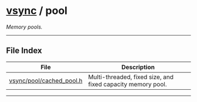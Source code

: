 #  [vsync](../README.md) / pool
_Memory pools._ 

---
## File Index


| File|Description|
| --- | --- |
| [vsync/pool/cached_pool.h](cached_pool.h.md)|Multi-threaded, fixed size, and fixed capacity memory pool. |


---
